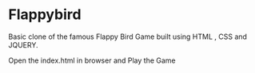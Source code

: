 # Flappybird
Basic clone of the famous Flappy Bird Game built using HTML , CSS and JQUERY. 


Open the index.html in browser and Play the Game
